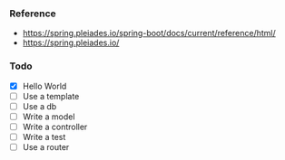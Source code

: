 ### Reference
- https://spring.pleiades.io/spring-boot/docs/current/reference/html/  
- https://spring.pleiades.io/

### Todo
- [x] Hello World
- [ ] Use a template
- [ ] Use a db
- [ ] Write a model
- [ ] Write a controller
- [ ] Write a test
- [ ] Use a router

